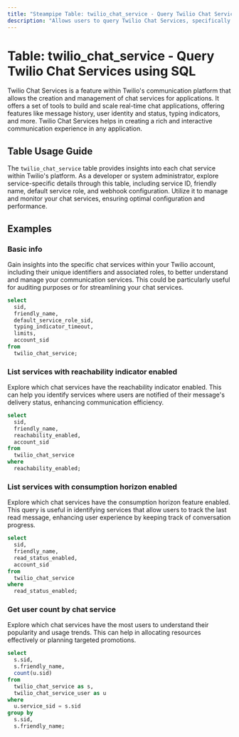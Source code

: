 ```yaml
---
title: "Steampipe Table: twilio_chat_service - Query Twilio Chat Services using SQL"
description: "Allows users to query Twilio Chat Services, specifically providing information about each chat service's unique ID, friendly name, webhook configuration, and more."
---
```


# Table: twilio_chat_service - Query Twilio Chat Services using SQL

Twilio Chat Services is a feature within Twilio's communication platform that allows the creation and management of chat services for applications. It offers a set of tools to build and scale real-time chat applications, offering features like message history, user identity and status, typing indicators, and more. Twilio Chat Services helps in creating a rich and interactive communication experience in any application.

## Table Usage Guide

The `twilio_chat_service` table provides insights into each chat service within Twilio's platform. As a developer or system administrator, explore service-specific details through this table, including service ID, friendly name, default service role, and webhook configuration. Utilize it to manage and monitor your chat services, ensuring optimal configuration and performance.

## Examples

### Basic info
Gain insights into the specific chat services within your Twilio account, including their unique identifiers and associated roles, to better understand and manage your communication services. This could be particularly useful for auditing purposes or for streamlining your chat services.

```sql
select
  sid,
  friendly_name,
  default_service_role_sid,
  typing_indicator_timeout,
  limits,
  account_sid
from
  twilio_chat_service;
```

### List services with reachability indicator enabled
Explore which chat services have the reachability indicator enabled. This can help you identify services where users are notified of their message's delivery status, enhancing communication efficiency.

```sql
select
  sid,
  friendly_name,
  reachability_enabled,
  account_sid
from
  twilio_chat_service
where
  reachability_enabled;
```

### List services with consumption horizon enabled
Explore which chat services have the consumption horizon feature enabled. This query is useful in identifying services that allow users to track the last read message, enhancing user experience by keeping track of conversation progress.

```sql
select
  sid,
  friendly_name,
  read_status_enabled,
  account_sid
from
  twilio_chat_service
where
  read_status_enabled;
```

### Get user count by chat service
Explore which chat services have the most users to understand their popularity and usage trends. This can help in allocating resources effectively or planning targeted promotions.

```sql
select
  s.sid,
  s.friendly_name,
  count(u.sid)
from
  twilio_chat_service as s,
  twilio_chat_service_user as u
where
  u.service_sid = s.sid
group by
  s.sid,
  s.friendly_name;
```